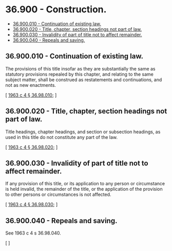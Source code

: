 # 36.900 - Construction.
* [36.900.010 - Continuation of existing law.](#36900010---continuation-of-existing-law)
* [36.900.020 - Title, chapter, section headings not part of law.](#36900020---title-chapter-section-headings-not-part-of-law)
* [36.900.030 - Invalidity of part of title not to affect remainder.](#36900030---invalidity-of-part-of-title-not-to-affect-remainder)
* [36.900.040 - Repeals and saving.](#36900040---repeals-and-saving)
## 36.900.010 - Continuation of existing law.
The provisions of this title insofar as they are substantially the same as statutory provisions repealed by this chapter, and relating to the same subject matter, shall be construed as restatements and continuations, and not as new enactments.

\[ [1963 c 4 § 36.98.010](https://leg.wa.gov/CodeReviser/documents/sessionlaw/1963c4.pdf?cite=1963%20c%204%20§%2036.98.010); \]

## 36.900.020 - Title, chapter, section headings not part of law.
Title headings, chapter headings, and section or subsection headings, as used in this title do not constitute any part of the law.

\[ [1963 c 4 § 36.98.020](https://leg.wa.gov/CodeReviser/documents/sessionlaw/1963c4.pdf?cite=1963%20c%204%20§%2036.98.020); \]

## 36.900.030 - Invalidity of part of title not to affect remainder.
If any provision of this title, or its application to any person or circumstance is held invalid, the remainder of the title, or the application of the provision to other persons or circumstances is not affected.

\[ [1963 c 4 § 36.98.030](https://leg.wa.gov/CodeReviser/documents/sessionlaw/1963c4.pdf?cite=1963%20c%204%20§%2036.98.030); \]

## 36.900.040 - Repeals and saving.
See 1963 c 4 s 36.98.040.

\[ \]

